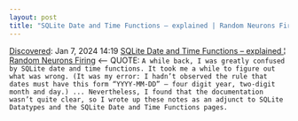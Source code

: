 ```yaml
---
layout: post
title: "SQLite Date and Time Functions – explained | Random Neurons Firing"
---
```

[Discovered](http://rolandtanglao.com/2020/07/29/p1-blogthis-checkvist-list-links-to-blog/): Jan 7, 2024 14:19 [SQLite Date and Time Functions – explained ¦ Random Neurons Firing](https://randomneuronsfiring.com/sqlite-date-and-time-functions-explained/#comments) <-- QUOTE: `A while back, I was greatly confused by SQLite date and time functions. It took me a while to figure out what was wrong. (It was my error: I hadn’t observed the rule that dates must have this form “YYYY-MM-DD” – four digit year, two-digit month and day.) ... Nevertheless, I found that the documentation wasn’t quite clear, so I wrote up these notes as an adjunct to SQLite Datatypes and the SQLite Date and Time Functions pages.`

